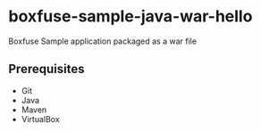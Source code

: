 boxfuse-sample-java-war-hello
=============================

Boxfuse Sample application packaged as a war file

## Prerequisites

- Git
- Java
- Maven
- VirtualBox
